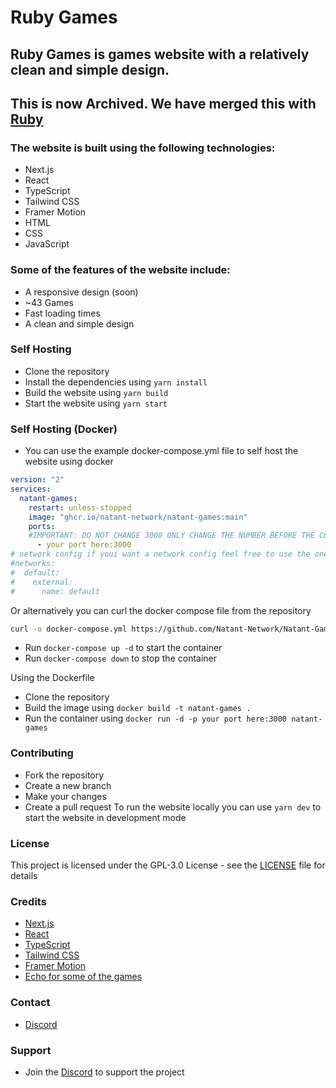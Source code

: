 # Ruby Games

## Ruby Games is games website with a relatively clean and simple design.

## This is now Archived. We have merged this with [Ruby](https://github.com/ruby-network/ruby)

### The website is built using the following technologies:
- Next.js
- React
- TypeScript
- Tailwind CSS
- Framer Motion
- HTML
- CSS
- JavaScript

### Some of the features of the website include:
- A responsive design (soon)
-  ~43 Games
- Fast loading times
- A clean and simple design

### Self Hosting
- Clone the repository
- Install the dependencies using `yarn install`
- Build the website using `yarn build`
- Start the website using `yarn start`

### Self Hosting (Docker)
- You can use the example docker-compose.yml file to self host the website using docker
```yml
version: "2"
services:
  natant-games:
    restart: unless-stopped
    image: "ghcr.io/natant-network/natant-games:main"
    ports:
    #IMPORTANT: DO NOT CHANGE 3000 ONLY CHANGE THE NUMBER BEFORE THE COLON
      - your port here:3000
# network config if youi want a network config feel free to use the one below and change the name to your liking. YOU MUST RUN docker network create <your name> BEFORE RUNNING THE CONTAINER
#networks:
#  default:
#    external:
#      name: default
```
Or alternatively you can curl the docker compose file from the repository
```bash
curl -o docker-compose.yml https://github.com/Natant-Network/Natant-Games/raw/main/docker-compose.yml
```
- Run `docker-compose up -d` to start the container
- Run `docker-compose down` to stop the container

Using the Dockerfile
- Clone the repository
- Build the image using `docker build -t natant-games .`
- Run the container using `docker run -d -p your port here:3000 natant-games`

### Contributing
- Fork the repository
- Create a new branch
- Make your changes
- Create a pull request
To run the website locally you can use `yarn dev` to start the website in development mode

### License

This project is licensed under the GPL-3.0 License - see the [LICENSE](LICENSE) file for details

### Credits
- [Next.js](https://nextjs.org/)
- [React](https://reactjs.org/)
- [TypeScript](https://www.typescriptlang.org/)
- [Tailwind CSS](https://tailwindcss.com/)
- [Framer Motion](https://www.framer.com/motion/)
- [Echo for some of the games](https://3kh0.github.io)

### Contact
- [Discord](https://dsc.gg/natantnetwork)

### Support
- Join the [Discord](https://dsc.gg/natantnetwork) to support the project
